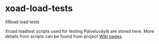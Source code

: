 # xoad-load-tests
XRoad load tests

Xroad loadtest scripts used for testing Palveluväylä are stored here. More details from scripts can be found from project [Wiki pages](https://github.com/vrk-kpa/xroad-load-tests/wiki).
